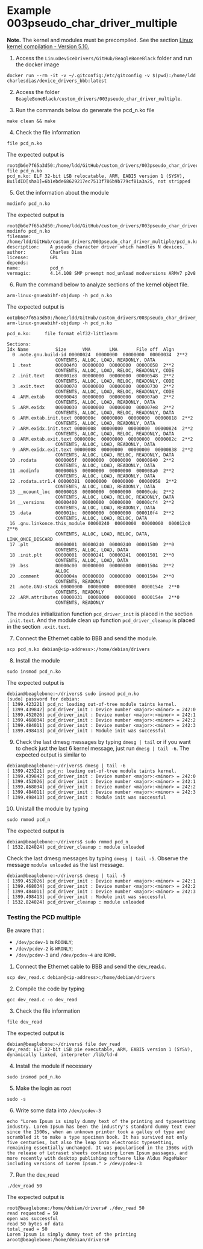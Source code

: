 # Example 003pseudo_char_driver_multiple

**Note.** The kernel and modules must be precompiled. See the section [Linux kernel compilation - Version 5.10.](#linux-kernel-compilation---version-510)

1. Access the `LinuxDeviceDrivers/GitHub/BeagleBoneBlack` folder and run the docker image

```console
docker run --rm -it -v ~/.gitconfig:/etc/gitconfig -v $(pwd):/home/ldd charlesdias/device_drivers_bbb:latest
```

2. Access the folder `BeagleBoneBlack/custom_drivers/003pseudo_char_driver_multiple`.

3. Run the commands below do generate the pcd_n.ko file

```console
make clean && make
```

4. Check the file information
```console
file pcd_n.ko
```

The expected output is
```console
root@b6e7f65a3d50:/home/ldd/GitHub/custom_drivers/003pseudo_char_driver_multiple# file pcd_n.ko
pcd_n.ko: ELF 32-bit LSB relocatable, ARM, EABI5 version 1 (SYSV), BuildID[sha1]=6b1ebde68629217ec7513f786b9b779cf81a3a25, not stripped
```

5. Get the information about the module
```console
modinfo pcd_n.ko
```

The expected output is
```console
root@b6e7f65a3d50:/home/ldd/GitHub/custom_drivers/003pseudo_char_driver_multiple# modinfo pcd_n.ko
filename:       /home/ldd/GitHub/custom_drivers/003pseudo_char_driver_multiple/pcd_n.ko
description:    A pseudo character driver which handles N devices. 
author:         Charles Dias
license:        GPL
depends:        
name:           pcd_n
vermagic:       4.14.108 SMP preempt mod_unload modversions ARMv7 p2v8 
```

6. Rum the command below to analyze sections of the kernel object file.

```console
arm-linux-gnueabihf-objdump -h pcd_n.ko
```

The expected output is
```console
oot@b6e7f65a3d50:/home/ldd/GitHub/custom_drivers/003pseudo_char_driver_multiple# arm-linux-gnueabihf-objdump -h pcd_n.ko

pcd_n.ko:     file format elf32-littlearm

Sections:
Idx Name          Size      VMA       LMA       File off  Algn
  0 .note.gnu.build-id 00000024  00000000  00000000  00000034  2**2
                  CONTENTS, ALLOC, LOAD, READONLY, DATA
  1 .text         000004f0  00000000  00000000  00000058  2**2
                  CONTENTS, ALLOC, LOAD, RELOC, READONLY, CODE
  2 .init.text    000001e8  00000000  00000000  00000548  2**2
                  CONTENTS, ALLOC, LOAD, RELOC, READONLY, CODE
  3 .exit.text    00000070  00000000  00000000  00000730  2**2
                  CONTENTS, ALLOC, LOAD, RELOC, READONLY, CODE
  4 .ARM.extab    00000048  00000000  00000000  000007a0  2**2
                  CONTENTS, ALLOC, LOAD, READONLY, DATA
  5 .ARM.exidx    00000030  00000000  00000000  000007e8  2**2
                  CONTENTS, ALLOC, LOAD, RELOC, READONLY, DATA
  6 .ARM.extab.init.text 0000000c  00000000  00000000  00000818  2**2
                  CONTENTS, ALLOC, LOAD, READONLY, DATA
  7 .ARM.exidx.init.text 00000008  00000000  00000000  00000824  2**2
                  CONTENTS, ALLOC, LOAD, RELOC, READONLY, DATA
  8 .ARM.extab.exit.text 0000000c  00000000  00000000  0000082c  2**2
                  CONTENTS, ALLOC, LOAD, READONLY, DATA
  9 .ARM.exidx.exit.text 00000008  00000000  00000000  00000838  2**2
                  CONTENTS, ALLOC, LOAD, RELOC, READONLY, DATA
 10 .rodata       0000005f  00000000  00000000  00000840  2**2
                  CONTENTS, ALLOC, LOAD, READONLY, DATA
 11 .modinfo      000000b5  00000000  00000000  000008a0  2**2
                  CONTENTS, ALLOC, LOAD, READONLY, DATA
 12 .rodata.str1.4 00000381  00000000  00000000  00000958  2**2
                  CONTENTS, ALLOC, LOAD, READONLY, DATA
 13 __mcount_loc  00000018  00000000  00000000  00000cdc  2**2
                  CONTENTS, ALLOC, LOAD, RELOC, READONLY, DATA
 14 __versions    00000400  00000000  00000000  00000cf4  2**2
                  CONTENTS, ALLOC, LOAD, READONLY, DATA
 15 .data         000001bc  00000000  00000000  000010f4  2**2
                  CONTENTS, ALLOC, LOAD, RELOC, DATA
 16 .gnu.linkonce.this_module 00000240  00000000  00000000  000012c0  2**6
                  CONTENTS, ALLOC, LOAD, RELOC, DATA, LINK_ONCE_DISCARD
 17 .plt          00000001  00000240  00000240  00001500  2**0
                  CONTENTS, ALLOC, LOAD, DATA
 18 .init.plt     00000001  00000241  00000241  00001501  2**0
                  CONTENTS, ALLOC, LOAD, DATA
 19 .bss          00000c00  00000000  00000000  00001504  2**2
                  ALLOC
 20 .comment      0000004a  00000000  00000000  00001504  2**0
                  CONTENTS, READONLY
 21 .note.GNU-stack 00000000  00000000  00000000  0000154e  2**0
                  CONTENTS, READONLY
 22 .ARM.attributes 00000031  00000000  00000000  0000154e  2**0
                  CONTENTS, READONLY
```

The modules initialization function `pcd_driver_init` is placed in the section `.init.text`. And the module clean up function `pcd_driver_cleanup` is placed in the section `.exit.text`.

7. Connect the Ethernet cable to BBB and send the module.
```console
scp pcd_n.ko debian@<ip-address>:/home/debian/drivers
```

8. Install the module
```console
sudo insmod pcd_n.ko
```

The expected output is
```console
debian@beaglebone:~/drivers$ sudo insmod pcd_n.ko                                                              
[sudo] password for debian: 
[ 1399.423221] pcd_n: loading out-of-tree module taints kernel.
[ 1399.439842] pcd_driver_init : Device number <major>:<minor> = 242:0
[ 1399.452026] pcd_driver_init : Device number <major>:<minor> = 242:1
[ 1399.468034] pcd_driver_init : Device number <major>:<minor> = 242:2
[ 1399.484011] pcd_driver_init : Device number <major>:<minor> = 242:3
[ 1399.498413] pcd_driver_init : Module init was successful
```

9. Check the last dmesg messages by typing `dmesg | tail` or if you want to check just the last 6 kernel message, just run  `dmesg | tail -6`. The expected output is similar to
```console
debian@beaglebone:~/drivers$ dmesg | tail -6
[ 1399.423221] pcd_n: loading out-of-tree module taints kernel.
[ 1399.439842] pcd_driver_init : Device number <major>:<minor> = 242:0
[ 1399.452026] pcd_driver_init : Device number <major>:<minor> = 242:1
[ 1399.468034] pcd_driver_init : Device number <major>:<minor> = 242:2
[ 1399.484011] pcd_driver_init : Device number <major>:<minor> = 242:3
[ 1399.498413] pcd_driver_init : Module init was successful

```

10. Unistall the module by typing
```console
sudo rmmod pcd_n
```

The expected output is
```console
debian@beaglebone:~/drivers$ sudo rmmod pcd_n
[ 1532.824024] pcd_driver_cleanup : module unloaded

```

Check the last dmesg messages by typing `dmesg | tail -5`. Observe the message `module unloaded` as the last message.

```console
debian@beaglebone:~/drivers$ dmesg | tail -5
[ 1399.452026] pcd_driver_init : Device number <major>:<minor> = 242:1
[ 1399.468034] pcd_driver_init : Device number <major>:<minor> = 242:2
[ 1399.484011] pcd_driver_init : Device number <major>:<minor> = 242:3
[ 1399.498413] pcd_driver_init : Module init was successful
[ 1532.824024] pcd_driver_cleanup : module unloaded
```

### Testing the PCD multiple

Be aware that :
- `/dev/pcdev-1` is `RDONLY`;
- `/dev/pcdev-2` is `WRONLY`;
- `/dev/pcdev-3` and `/dev/pcdev-4` are `RDWR`.

1. Connect the Ethernet cable to BBB and send the dev_read.c.
```console
scp dev_read.c debian@<ip-address>:/home/debian/drivers
```

2. Compile the code by typing
```console
gcc dev_read.c -o dev_read
```

3. Check the file information 
```console
file dev_read
```

The expected output is
```console
debian@beaglebone:~/drivers$ file dev_read 
dev_read: ELF 32-bit LSB pie executable, ARM, EABI5 version 1 (SYSV), dynamically linked, interpreter /lib/ld-d
```

4. Install the module if necessary
```console
sudo insmod pcd_n.ko
```

5. Make the login as root
```console
sudo -s
```

6. Write some data into `/dev/pcdev-3`

```console
echo "Lorem Ipsum is simply dummy text of the printing and typesetting industry. Lorem Ipsum has been the industry's standard dummy text ever since the 1500s, when an unknown printer took a galley of type and scrambled it to make a type specimen book. It has survived not only five centuries, but also the leap into electronic typesetting, remaining essentially unchanged. It was popularised in the 1960s with the release of Letraset sheets containing Lorem Ipsum passages, and more recently with desktop publishing software like Aldus PageMaker including versions of Lorem Ipsum." > /dev/pcdev-3
```

7. Run the dev_read
```console
./dev_read 50
```

The expected output is
```console
root@beaglebone:/home/debian/drivers# ./dev_read 50
read requested = 50
open was successful
read 50 bytes of data 
total_read = 50
Lorem Ipsum is simply dummy text of the printing aroot@beaglebone:/home/debian/drivers# 
```
